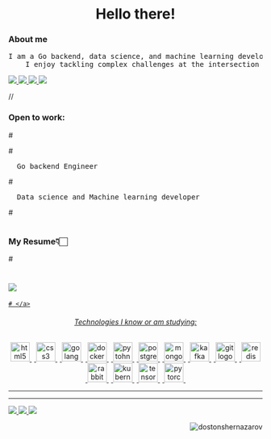<h1 align="center"> Hello there! </h1>

### About me

<p align="justify">
  <pre>I am a Go backend, data science, and machine learning developer passionate about building intelligent systems. 
    I enjoy tackling complex challenges at the intersection of code and data analysis.</pre>
  <p align="left">
    <a href="https://www.instagram.com/doston_shernazarov_/" alt="Instagram"> <img src="https://img.shields.io/badge/-Instagram-DF0174?style=for-the-badge&logo=instagram&logoColor=white&link=https://www.instagram.com/doston_shernazarov_/"/> </a>
    <a href="https://www.linkedin.com/in/doston-shernazarov" target="_blank" alt="Linkedin"> <img src="https://img.shields.io/badge/-Linkedin-0e76a8?style=for-the-badge&logo=Linkedin&logoColor=white&link=https://www.linkedin.com/in/dostonshernazarov" /> </a>
    <a href = "mailto:dostonshernazarov2001@gmail.com"> <img src="https://img.shields.io/badge/-Gmail-%23EA4335?style=for-the-badge&logo=gmail&logoColor=white" target="_blank"> </a>
    <a href="https://t.me/dostonshernazarov"> <img src="https://img.shields.io/badge/Telegram-26A5E4.svg?style=for-the-badge&logo=Telegram&logoColor=white"> </a>
  </p>
  // <h3>Open to work:</h3>
  #<p align="left">
   # <pre>  Go backend Engineer</pre>
    #<pre>  Data science and Machine learning developer </pre>
  #</p>
  
 # <h3>My Resume👇🏻</h3>
  
  #<a  href="https://drive.google.com/file/d/1BTh21HAzRZGFf-kZAtFdQpKGuArgK1o9/view?usp=sharing"  alt="My Resume">  
   # <img src="https://img.shields.io/badge/Standard%20Resume-2A3FFB.svg?style=for-the-badge&logo=Standard-Resume&logoColor=white" />
    # </a>
   

</p>

<h6 align="center">Technologies I know or am studying:</h6>

###

<div align="center">
  <img src="https://skillicons.dev/icons?i=html" height="38" alt="html5 logo"  />
  <img width="5" />
  <img src="https://cdn.jsdelivr.net/gh/devicons/devicon/icons/css3/css3-original.svg" height="38" alt="css3 logo"  />
  <img width="5" />
  <img src="https://skillicons.dev/icons?i=golang" height="38" alt="golang logo"  />
  <img width="5" />
  <img src="https://skillicons.dev/icons?i=py" height="38" alt="docker logo"  />
  <img width="5" />
  <img src="https://skillicons.dev/icons?i=docker" height="38" alt="pytohn logo"  />
  <img width="5" />
  <img src="https://skillicons.dev/icons?i=postgres" height="38" alt="postgres logo"  />
  <img width="5" />
  <img src="https://skillicons.dev/icons?i=mongo" height="38" alt="mongo logo"  />
  <img width="5" />
  <img src="https://skillicons.dev/icons?i=kafka" height="38" alt="kafka logo"  />
  <img width="5" />
  <img src="https://cdn.jsdelivr.net/gh/devicons/devicon/icons/git/git-original.svg" height="38" alt="git logo"  />
  <img width="5" />
  <img src="https://skillicons.dev/icons?i=redis" height="38" alt="redis logo"  />
  <img width="5" />
  <img src="https://skillicons.dev/icons?i=rabbitmq" height="38" alt="rabbitmq logo"  />
  <img width="5" />
  <img src="https://skillicons.dev/icons?i=kubernetes" height="38" alt="kubernetes logo"  />
  <img width="5" />
  <img src="https://skillicons.dev/icons?i=tensorflow" height="38" alt="tensorflow logo"  />
  <img width="5" />
  <img src="https://skillicons.dev/icons?i=pytorch" height="38" alt="pytorch logo"  />
  <img width="5" />
</div>
<hr>

<hr>


![](http://github-profile-summary-cards.vercel.app/api/cards/profile-details?username=dostonshernazarov&theme=cobalt2)
![](http://github-profile-summary-cards.vercel.app/api/cards/repos-per-language?username=dostonshernazarov&theme=cobalt2) ![](http://github-profile-summary-cards.vercel.app/api/cards/most-commit-language?username=dostonshernazarov&theme=cobalt2)


<div>
  <img align="right" src="https://komarev.com/ghpvc/?username=dostonshernazarov&style=for-the-badge" alt="dostonshernazarov" />
</div>
